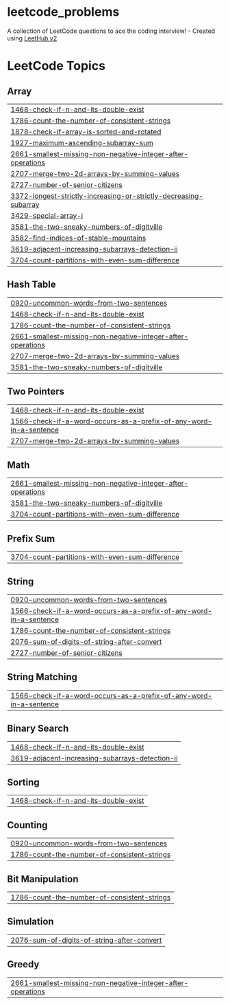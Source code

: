 # leetcode_problems
A collection of LeetCode questions to ace the coding interview! - Created using [LeetHub v2](https://github.com/arunbhardwaj/LeetHub-2.0)

<!---LeetCode Topics Start-->
# LeetCode Topics
## Array
|  |
| ------- |
| [1468-check-if-n-and-its-double-exist](https://github.com/prakantsharma/leetcode_problems/tree/master/1468-check-if-n-and-its-double-exist) |
| [1786-count-the-number-of-consistent-strings](https://github.com/prakantsharma/leetcode_problems/tree/master/1786-count-the-number-of-consistent-strings) |
| [1878-check-if-array-is-sorted-and-rotated](https://github.com/prakantsharma/leetcode_problems/tree/master/1878-check-if-array-is-sorted-and-rotated) |
| [1927-maximum-ascending-subarray-sum](https://github.com/prakantsharma/leetcode_problems/tree/master/1927-maximum-ascending-subarray-sum) |
| [2661-smallest-missing-non-negative-integer-after-operations](https://github.com/prakantsharma/leetcode_problems/tree/master/2661-smallest-missing-non-negative-integer-after-operations) |
| [2707-merge-two-2d-arrays-by-summing-values](https://github.com/prakantsharma/leetcode_problems/tree/master/2707-merge-two-2d-arrays-by-summing-values) |
| [2727-number-of-senior-citizens](https://github.com/prakantsharma/leetcode_problems/tree/master/2727-number-of-senior-citizens) |
| [3372-longest-strictly-increasing-or-strictly-decreasing-subarray](https://github.com/prakantsharma/leetcode_problems/tree/master/3372-longest-strictly-increasing-or-strictly-decreasing-subarray) |
| [3429-special-array-i](https://github.com/prakantsharma/leetcode_problems/tree/master/3429-special-array-i) |
| [3581-the-two-sneaky-numbers-of-digitville](https://github.com/prakantsharma/leetcode_problems/tree/master/3581-the-two-sneaky-numbers-of-digitville) |
| [3582-find-indices-of-stable-mountains](https://github.com/prakantsharma/leetcode_problems/tree/master/3582-find-indices-of-stable-mountains) |
| [3619-adjacent-increasing-subarrays-detection-ii](https://github.com/prakantsharma/leetcode_problems/tree/master/3619-adjacent-increasing-subarrays-detection-ii) |
| [3704-count-partitions-with-even-sum-difference](https://github.com/prakantsharma/leetcode_problems/tree/master/3704-count-partitions-with-even-sum-difference) |
## Hash Table
|  |
| ------- |
| [0920-uncommon-words-from-two-sentences](https://github.com/prakantsharma/leetcode_problems/tree/master/0920-uncommon-words-from-two-sentences) |
| [1468-check-if-n-and-its-double-exist](https://github.com/prakantsharma/leetcode_problems/tree/master/1468-check-if-n-and-its-double-exist) |
| [1786-count-the-number-of-consistent-strings](https://github.com/prakantsharma/leetcode_problems/tree/master/1786-count-the-number-of-consistent-strings) |
| [2661-smallest-missing-non-negative-integer-after-operations](https://github.com/prakantsharma/leetcode_problems/tree/master/2661-smallest-missing-non-negative-integer-after-operations) |
| [2707-merge-two-2d-arrays-by-summing-values](https://github.com/prakantsharma/leetcode_problems/tree/master/2707-merge-two-2d-arrays-by-summing-values) |
| [3581-the-two-sneaky-numbers-of-digitville](https://github.com/prakantsharma/leetcode_problems/tree/master/3581-the-two-sneaky-numbers-of-digitville) |
## Two Pointers
|  |
| ------- |
| [1468-check-if-n-and-its-double-exist](https://github.com/prakantsharma/leetcode_problems/tree/master/1468-check-if-n-and-its-double-exist) |
| [1566-check-if-a-word-occurs-as-a-prefix-of-any-word-in-a-sentence](https://github.com/prakantsharma/leetcode_problems/tree/master/1566-check-if-a-word-occurs-as-a-prefix-of-any-word-in-a-sentence) |
| [2707-merge-two-2d-arrays-by-summing-values](https://github.com/prakantsharma/leetcode_problems/tree/master/2707-merge-two-2d-arrays-by-summing-values) |
## Math
|  |
| ------- |
| [2661-smallest-missing-non-negative-integer-after-operations](https://github.com/prakantsharma/leetcode_problems/tree/master/2661-smallest-missing-non-negative-integer-after-operations) |
| [3581-the-two-sneaky-numbers-of-digitville](https://github.com/prakantsharma/leetcode_problems/tree/master/3581-the-two-sneaky-numbers-of-digitville) |
| [3704-count-partitions-with-even-sum-difference](https://github.com/prakantsharma/leetcode_problems/tree/master/3704-count-partitions-with-even-sum-difference) |
## Prefix Sum
|  |
| ------- |
| [3704-count-partitions-with-even-sum-difference](https://github.com/prakantsharma/leetcode_problems/tree/master/3704-count-partitions-with-even-sum-difference) |
## String
|  |
| ------- |
| [0920-uncommon-words-from-two-sentences](https://github.com/prakantsharma/leetcode_problems/tree/master/0920-uncommon-words-from-two-sentences) |
| [1566-check-if-a-word-occurs-as-a-prefix-of-any-word-in-a-sentence](https://github.com/prakantsharma/leetcode_problems/tree/master/1566-check-if-a-word-occurs-as-a-prefix-of-any-word-in-a-sentence) |
| [1786-count-the-number-of-consistent-strings](https://github.com/prakantsharma/leetcode_problems/tree/master/1786-count-the-number-of-consistent-strings) |
| [2076-sum-of-digits-of-string-after-convert](https://github.com/prakantsharma/leetcode_problems/tree/master/2076-sum-of-digits-of-string-after-convert) |
| [2727-number-of-senior-citizens](https://github.com/prakantsharma/leetcode_problems/tree/master/2727-number-of-senior-citizens) |
## String Matching
|  |
| ------- |
| [1566-check-if-a-word-occurs-as-a-prefix-of-any-word-in-a-sentence](https://github.com/prakantsharma/leetcode_problems/tree/master/1566-check-if-a-word-occurs-as-a-prefix-of-any-word-in-a-sentence) |
## Binary Search
|  |
| ------- |
| [1468-check-if-n-and-its-double-exist](https://github.com/prakantsharma/leetcode_problems/tree/master/1468-check-if-n-and-its-double-exist) |
| [3619-adjacent-increasing-subarrays-detection-ii](https://github.com/prakantsharma/leetcode_problems/tree/master/3619-adjacent-increasing-subarrays-detection-ii) |
## Sorting
|  |
| ------- |
| [1468-check-if-n-and-its-double-exist](https://github.com/prakantsharma/leetcode_problems/tree/master/1468-check-if-n-and-its-double-exist) |
## Counting
|  |
| ------- |
| [0920-uncommon-words-from-two-sentences](https://github.com/prakantsharma/leetcode_problems/tree/master/0920-uncommon-words-from-two-sentences) |
| [1786-count-the-number-of-consistent-strings](https://github.com/prakantsharma/leetcode_problems/tree/master/1786-count-the-number-of-consistent-strings) |
## Bit Manipulation
|  |
| ------- |
| [1786-count-the-number-of-consistent-strings](https://github.com/prakantsharma/leetcode_problems/tree/master/1786-count-the-number-of-consistent-strings) |
## Simulation
|  |
| ------- |
| [2076-sum-of-digits-of-string-after-convert](https://github.com/prakantsharma/leetcode_problems/tree/master/2076-sum-of-digits-of-string-after-convert) |
## Greedy
|  |
| ------- |
| [2661-smallest-missing-non-negative-integer-after-operations](https://github.com/prakantsharma/leetcode_problems/tree/master/2661-smallest-missing-non-negative-integer-after-operations) |
<!---LeetCode Topics End-->